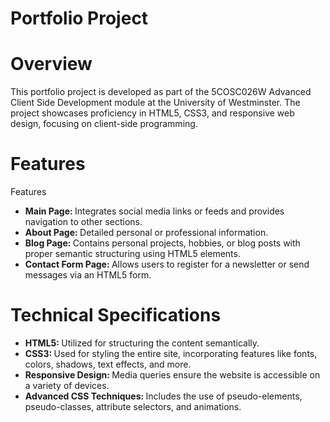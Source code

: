 # Portfolio Project

<h1> Overview</h1>
This portfolio project is developed as part of the 5COSC026W Advanced Client Side Development module at the University of Westminster. The project showcases proficiency in HTML5, CSS3, and responsive web design, focusing on client-side programming.

 <h1> Features</h1>
Features
<ul>
  <li>
  <b>Main Page: </b>Integrates social media links or feeds and provides navigation to other sections.
  </li>
  <li>
  <b> About Page: </b>Detailed personal or professional information.
  </li>
  <li>
  <b>Blog Page: </b> Contains personal projects, hobbies, or blog posts with proper semantic structuring using HTML5 elements.
  </li>
  <li>
  <b>Contact Form Page: </b> Allows users to register for a newsletter or send messages via an HTML5 form. 
  </li>
</ul>

<h1>Technical Specifications</h1>
<ul>
  <li><b>HTML5: </b>Utilized for structuring the content semantically.</li>
  <li><b>CSS3: </b>Used for styling the entire site, incorporating features like fonts, colors, shadows, text effects, and more.</li>
  <li><b>Responsive Design: </b>Media queries ensure the website is accessible on a variety of devices.</li>
  <li><b>Advanced CSS Techniques: </b>Includes the use of pseudo-elements, pseudo-classes, attribute selectors, and animations.</li>
</ul>



